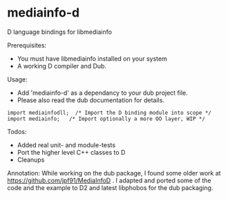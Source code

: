 
# mediainfo-d

D language bindings for libmediainfo

Prerequisites:
- You must have libmediainfo installed on your system
- A working D compiler and Dub.

Usage:
- Add 'mediainfo-d' as a dependancy to your dub project file.
- Please also read the dub documentation for details.

```
import mediainfodll;  /* Import the D binding module into scope */
import mediainfo;   /* Import optionally a more OO layer, WIP */
```

Todos:
- Added real unit- and module-tests
- Port the higher level C++ classes to D
- Cleanups

Annotation:
While working on the dub package, I found some older work at https://github.com/jpf91/MediaInfoD .
I adapted and ported some of the code and the example to D2 and latest libphobos for the dub packaging.
